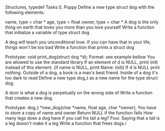 Structures, typedef Tasks 0. Poppy Define a new type struct dog with the following elements:

name, type = char *
age, type = float
owner, type = char *
A dog is the only thing on earth that loves you more than you love yourself Write a function that initialize a variable of type struct dog

A dog will teach you unconditional love. If you can have that in your life, things won't be too bad Write a function that prints a struct dog

 Prototype: void print_dog(struct dog *d);
 Format: see example bellow
 You are allowed to use the standard library
 If an element of d is NULL, print (nil) instead of this element. (if name is NULL, print Name: (nil))
 If d is NULL print nothing.
Outside of a dog, a book is a man's best friend. Inside of a dog it's too dark to read Define a new type dog_t as a new name for the type struct dog.

A door is what a dog is perpetually on the wrong side of Write a function that creates a new dog.

 Prototype: dog_t *new_dog(char *name, float age, char *owner);
 You have to store a copy of name and owner
 Return NULL if the function fails
How many legs does a dog have if you call his tail a leg? Four. Saying that a tail is a leg doesn't make it a leg Write a function that frees dogs.i
